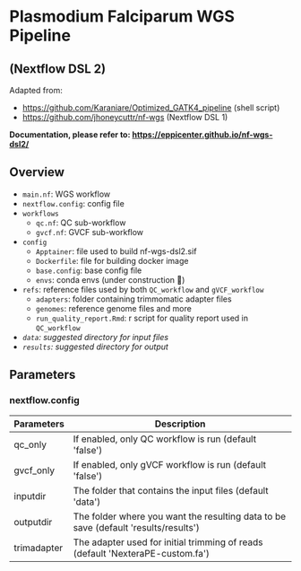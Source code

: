 # Plasmodium Falciparum WGS Pipeline 
## (Nextflow DSL 2)

Adapted from: 
- https://github.com/Karaniare/Optimized_GATK4_pipeline (shell script)
- https://github.com/jhoneycuttr/nf-wgs (Nextflow DSL 1)

**Documentation, please refer to: https://eppicenter.github.io/nf-wgs-dsl2/**

## Overview
- `main.nf`: WGS workflow 
- `nextflow.config`: config file
- `workflows` 
  - `qc.nf`: QC sub-workflow 
  - `gvcf.nf`: GVCF sub-workflow
- `config`
  - `Apptainer`: file used to build nf-wgs-dsl2.sif  
  - `Dockerfile`: file for building docker image 
  - `base.config`: base config file 
  - `envs`: conda envs (under construction :construction:)
- `refs`: reference files used by both `QC_workflow` and `gVCF_workflow`
  - `adapters`: folder containing trimmomatic adapter files
  - `genomes`: reference genome files and more
  - `run_quality_report.Rmd`: r script for quality report used in `QC_workflow`
- *`data`: suggested directory for input files*
- *`results`: suggested directory for output*

## Parameters

### nextflow.config
|Parameters|Description|
|---|---|
|qc_only|If enabled, only QC workflow is run (default 'false')|
|gvcf_only|If enabled, only gVCF workflow is run (default 'false')|
|inputdir|The folder that contains the input files (default 'data')|
|outputdir|The folder where you want the resulting data to be save (default 'results/results')|
|trimadapter|The adapter used for initial trimming of reads (default 'NexteraPE-custom.fa')|

